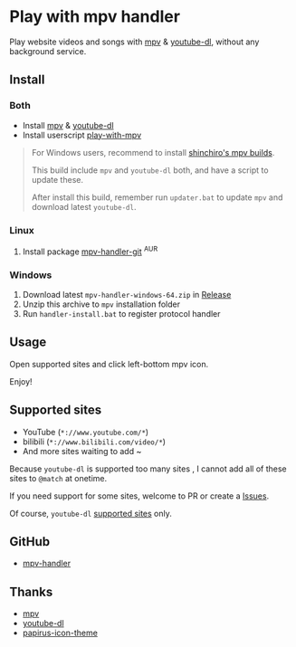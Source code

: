 # Play with mpv handler

Play website videos and songs with [mpv][mpv] & [youtube-dl][youtube-dl], without any background service.

## Install

### Both

- Install [mpv][mpv-install] & [youtube-dl][youtube-dl]
- Install userscript [play-with-mpv][mpv-handler-greasyfork]

> For Windows users, recommend to install [shinchiro's mpv builds][mpv-windows].
>
> This build include `mpv` and `youtube-dl` both, and have a script to update these.
>
> After install this build, remember run `updater.bat` to update `mpv` and download latest `youtube-dl`.

### Linux

1. Install package [mpv-handler-git][mpv-handler-aur] <sup>AUR</sup>

### Windows

1. Download latest `mpv-handler-windows-64.zip` in [Release][mpv-handler-release]
2. Unzip this archive to `mpv` installation folder
3. Run `handler-install.bat` to register protocol handler

## Usage

Open supported sites and click left-bottom mpv icon.

Enjoy!

## Supported sites

- YouTube (`*://www.youtube.com/*`)
- bilibili (`*://www.bilibili.com/video/*`)
- And more sites waiting to add ~

Because `youtube-dl` is supported too many sites , I cannot add all of these sites to `@match` at onetime.

If you need support for some sites, welcome to PR or create a [Issues][mpv-handler-issues].

Of course, `youtube-dl` [supported sites][youtube-dl-sites] only.

## GitHub

- [mpv-handler][mpv-handler]

## Thanks

- [mpv][mpv]
- [youtube-dl][youtube-dl]
- [papirus-icon-theme][papirus-icon-theme]

[mpv-handler-aur]: https://aur.archlinux.org/packages/mpv-handler-git/
[mpv-handler-issues]: https://github.com/akiirui/mpv-handler/issues/new
[mpv-handler-release]: https://github.com/akiirui/mpv-handler/releases
[mpv-handler-greasyfork]: https://greasyfork.org/scripts/416271-play-with-mpv
[mpv-handler]: https://github.com/akiirui/mpv-handler/
[mpv-install]: https://mpv.io/installation/
[mpv-windows]: https://sourceforge.net/projects/mpv-player-windows/files
[mpv]: https://mpv.io/
[papirus-icon-theme]: https://github.com/PapirusDevelopmentTeam/papirus-icon-theme/
[youtube-dl-sites]: https://ytdl-org.github.io/youtube-dl/supportedsites.html
[youtube-dl]: https://github.com/ytdl-org/youtube-dl/
